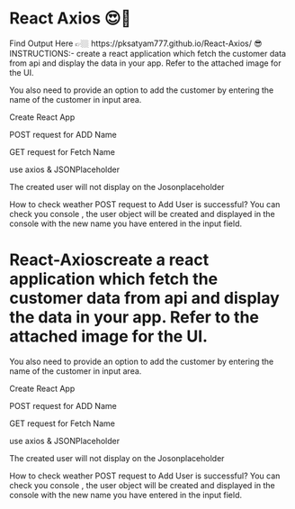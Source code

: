 <h1>React Axios 😍💖</h1>
Find Output Here 👉🏼  https://pksatyam777.github.io/React-Axios/ 😎 </br>
INSTRUCTIONS:-
create a react application which fetch the customer data from api and display the data in your app. Refer to the attached image for the UI.

You also need to provide an option to add the customer by entering the name of the customer in input area.

Create React App  

POST request for ADD Name 

GET request for Fetch Name 

use axios  &  JSONPlaceholder 


The created user will not display on the Josonplaceholder


How to check weather POST request to Add User is successful? 
You can check you console , the user object will be created and displayed in the console with the new name you have entered in the input field.
# React-Axioscreate a react application which fetch the customer data from api and display the data in your app. Refer to the attached image for the UI.

You also need to provide an option to add the customer by entering the name of the customer in input area.

Create React App  

POST request for ADD Name 

GET request for Fetch Name 

use axios  &  JSONPlaceholder 


The created user will not display on the Josonplaceholder


How to check weather POST request to Add User is successful? 
You can check you console , the user object will be created and displayed in the console with the new name you have entered in the input field.
